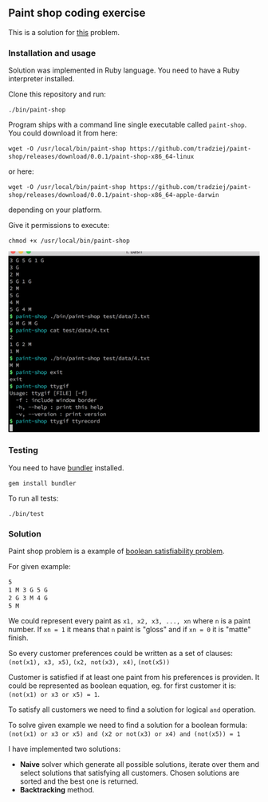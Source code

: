 ## Paint shop coding exercise
This is a solution for [this](doc/problem.md) problem.


### Installation and usage
Solution was implemented in Ruby language. You need to have a Ruby interpreter installed.

Clone this repository and run:

```
./bin/paint-shop
```

Program ships with a command line single executable called `paint-shop`. You could download it from here:
```
wget -O /usr/local/bin/paint-shop https://github.com/tradziej/paint-shop/releases/download/0.0.1/paint-shop-x86_64-linux
```
or here:
```
wget -O /usr/local/bin/paint-shop https://github.com/tradziej/paint-shop/releases/download/0.0.1/paint-shop-x86_64-apple-darwin
```
depending on your platform.

Give it permissions to execute:
```
chmod +x /usr/local/bin/paint-shop
```

![](doc/usage.gif)

### Testing
You need to have [bundler](https://bundler.io/) installed.

```
gem install bundler
```

To run all tests:
```
./bin/test
```

### Solution
Paint shop problem is a example of [boolean satisfiability problem](https://en.wikipedia.org/wiki/Boolean_satisfiability_problem).

For given example:
```
5
1 M 3 G 5 G
2 G 3 M 4 G
5 M
```

We could represent every paint as `x1, x2, x3, ..., xn` where `n` is a paint number.
If `xn = 1` it means that `n` paint is "gloss" and if `xn = 0` it is "matte" finish.

So every customer preferences could be written as a set of clauses:
`(not(x1), x3, x5)`, `(x2, not(x3), x4)`, `(not(x5))`

Customer is satisfied if at least one paint from his preferences is providen. It could be represented as boolean equation, eg. for first customer it is: `(not(x1) or x3 or x5) = 1`.

To satisfy all customers we need to find a solution for logical `and` operation.

To solve given example we need to find a solution for a boolean formula:
`(not(x1) or x3 or x5) and (x2 or not(x3) or x4) and (not(x5)) = 1`

I have implemented two solutions:
* **Naive** solver which generate all possible solutions, iterate over them and select solutions that satisfying all customers. Chosen solutions are sorted and the best one is returned.
* **Backtracking** method.